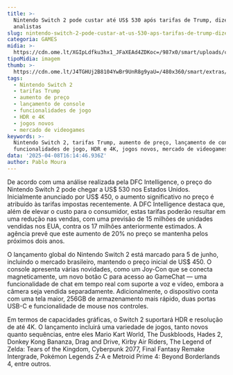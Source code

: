 ```yaml
---
title: >-
  Nintendo Switch 2 pode custar até US$ 530 após tarifas de Trump, dizem
  analistas
slug: nintendo-switch-2-pode-custar-at-us-530-aps-tarifas-de-trump-dizem-analistas
categoria: GAMES
midia: >-
  https://cdn.ome.lt/XGIpLdfku3hx1_JFaXEAd4ZDKoc=/987x0/smart/uploads/conteudo/fotos/OMELETE_CAPA_-_2025-04-08T123918.885.png
tipoMidia: imagem
thumb: >-
  https://cdn.ome.lt/J4TGHUj2B8104YwBr9UnR8g9yaU=/480x360/smart/extras/conteudos/omelete_THUMB_-_2025-04-03T121459.352_KAjaYtW.png
tags:
  - Nintendo Switch 2
  - tarifas Trump
  - aumento de preço
  - lançamento de console
  - funcionalidades de jogo
  - HDR e 4K
  - jogos novos
  - mercado de videogames
keywords: >-
  Nintendo Switch 2, tarifas Trump, aumento de preço, lançamento de console,
  funcionalidades de jogo, HDR e 4K, jogos novos, mercado de videogames
data: '2025-04-08T16:14:46.936Z'
author: Pablo Moura
---
```


De acordo com uma análise realizada pela DFC Intelligence, o preço do Nintendo Switch 2 pode chegar a US$ 530 nos Estados Unidos. Inicialmente anunciado por US$ 450, o aumento significativo no preço é atribuído às tarifas impostas recentemente. A DFC Intelligence destaca que, além de elevar o custo para o consumidor, estas tarifas poderão resultar em uma redução nas vendas, com uma previsão de 15 milhões de unidades vendidas nos EUA, contra os 17 milhões anteriormente estimados. A agência prevê que este aumento de 20% no preço se mantenha pelos próximos dois anos.

O lançamento global do Nintendo Switch 2 está marcado para 5 de junho, incluindo o mercado brasileiro, mantendo o preço inicial de US$ 450. O console apresenta várias novidades, como um Joy-Con que se conecta magneticamente, um novo botão C para acesso ao GameChat — uma funcionalidade de chat em tempo real com suporte a voz e vídeo, embora a câmera seja vendida separadamente. Adicionalmente, o dispositivo conta com uma tela maior, 256GB de armazenamento mais rápido, duas portas USB-C e funcionalidade de mouse nos controles.

Em termos de capacidades gráficas, o Switch 2 suportará HDR e resolução de até 4K. O lançamento incluirá uma variedade de jogos, tanto novos quanto sequências, entre eles Mario Kart World, The Duskbloods, Hades 2, Donkey Kong Bananza, Drag and Drive, Kirby Air Riders, The Legend of Zelda: Tears of the Kingdom, Cyberpunk 2077, Final Fantasy Remake Intergrade, Pokémon Legends Z-A e Metroid Prime 4: Beyond Borderlands 4, entre outros.

